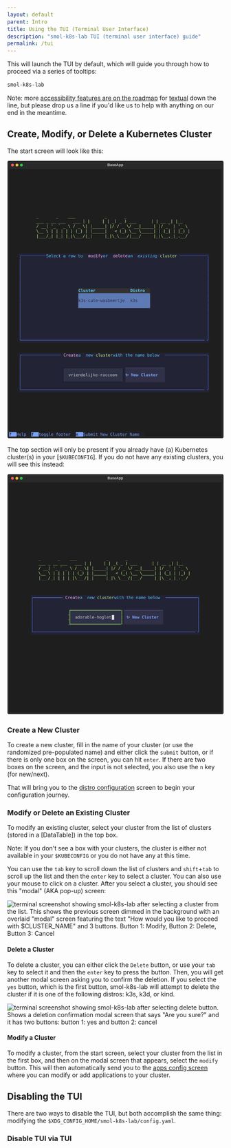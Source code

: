 ```yaml
---
layout: default
parent: Intro
title: Using the TUI (Terminal User Interface)
description: "smol-k8s-lab TUI (terminal user interface) guide"
permalink: /tui
---
```


This will launch the TUI by default, which will guide you through how to proceed via a series of tooltips:

```bash
smol-k8s-lab
```

Note: more [accessibility features are on the roadmap](https://textual.textualize.io/roadmap/#features) for [textual](https://textual.textualize.io/) down the line, but please drop us a line if you'd like us to help with anything on our end in the meantime.

## Create, Modify, or Delete a Kubernetes Cluster

The start screen will look like this:

![terminal screenshot of the smol-k8s-lab start screen. The screen shows smol-k8s-lab spelled out in blocky letters followed by two boxes. The first box is for modifying or deleting an existing cluster with an example cluster in a table. The second box shows an input field for the name of a new cluster as well as a button next to it to submit the cluster name](./images/screenshots/start_screen_with_existing_clusters.svg)

The top section will only be present if you already have (a) Kubernetes cluster(s) in your [`$KUBECONFIG`]. If you do not have any existing clusters, you will see this instead:

![terminal screenshot of the smol-k8s-lab start screen. The screenshot shows smol-k8s-lab spelled out in block letters followed by one box containing two elements: an input field, pre-populated with a random cluster name, and a submit button for that input field.](./images/screenshots/start_screen.svg)

### Create a New Cluster

To create a new cluster, fill in the name of your cluster (or use the randomized pre-populated name) and either click the `submit` button, or if there is only one box on the screen, you can hit `enter`. If there are two boxes on the screen, and the input is not selected, you also use the `n` key (for new/next).

That will bring you to the [distro configuration]() screen to begin your configuration journey.


### Modify or Delete an Existing Cluster

To modify an existing cluster, select your cluster from the list of clusters (stored in a [DataTable]) in the top box. 

Note: If you don't see a box with your clusters, the cluster is either not available in your `$KUBECONFIG` or you do not have any at this time.

You can use the `tab` key to scroll down the list of clusters and `shift`+`tab` to scroll up the list and then the `enter` key to select a cluster. You can also use your mouse to click on a cluster. After you select a cluster, you should see this "modal" (AKA pop-up) screen:

![terminal screenshot showing smol-k8s-lab after selecting a cluster from the list. This shows the previous screen dimmed in the background with an overlaid "modal" screen featuring the text "How would you like to proceed with $CLUSTER_NAME" and 3 buttons. Button 1: Modify, Button 2: Delete, Button 3: Cancel](./screenshots)

#### Delete a Cluster

To delete a cluster, you can either click the `Delete` button, or use your `tab` key to select it and then the `enter` key to press the button. Then, you will get another modal screen asking you to confirm the deletion. If you select the `yes` button, which is the first button, smol-k8s-lab will attempt to delete the cluster if it is one of the following distros: k3s, k3d, or kind.

![terminal screenshot showing smol-k8s-lab after selecting `delete` button. Shows a deletion confirmation modal screen that says "Are you sure?" and it has two buttons: button 1: `yes` and button 2: `cancel`](./screenshots)

#### Modify a Cluster

To modify a cluster, from the start screen, select your cluster from the list in the first box, and then on the modal screen that appears, select the `modify` button. This will then automatically send you to the [apps config screen](/apps) where you can modify or add applications to your cluster.


## Disabling the TUI

There are two ways to disable the TUI, but both accomplish the same thing: modifying the `$XDG_CONFIG_HOME/smol-k8s-lab/config.yaml`.

### Disable TUI via TUI

